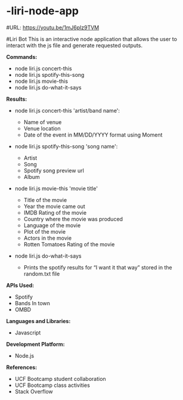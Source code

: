 # -liri-node-app

#URL: https://youtu.be/1mJ6plz9TVM

#Liri Bot
This is an interactive node application that allows the user to interact with the js file and generate requested outputs.

**Commands:**
* node liri.js concert-this
* node liri.js spotify-this-song
* node liri.js movie-this
* node liri.js do-what-it-says

**Results:**
* node liri.js concert-this 'artist/band name':
    * Name of venue
    * Venue location
    * Date of the event in MM/DD/YYYY format using Moment

* node liri.js spotify-this-song 'song name':
    * Artist
    * Song
    * Spotify song preview url
    * Album

* node liri.js movie-this 'movie title'
    * Title of the movie
    * Year the movie came out
    * IMDB Rating of the movie
    * Country where the movie was produced
    * Language of the movie
    * Plot of the movie
    * Actors in the movie
    * Rotten Tomatoes Rating of the movie

* node liri.js do-what-it-says
    * Prints the spotify results for “I want it that way” stored in the random.txt file

**APIs Used:**
* Spotify
* Bands In town
* OMBD

**Languages and Libraries:**
* Javascript

**Development Platform:**
* Node.js

**References:**
* UCF Bootcamp student collaboration
* UCF Bootcamp class activities
* Stack Overflow 
